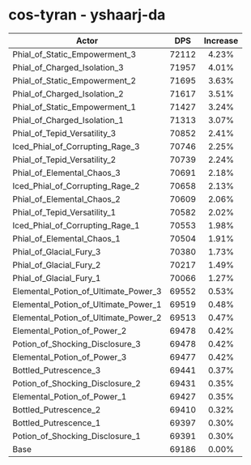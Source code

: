 # cos-tyran - yshaarj-da
| Actor | DPS | Increase |
|---|:---:|:---:|
|Phial_of_Static_Empowerment_3|72112|4.23%|
|Phial_of_Charged_Isolation_3|71957|4.01%|
|Phial_of_Static_Empowerment_2|71695|3.63%|
|Phial_of_Charged_Isolation_2|71617|3.51%|
|Phial_of_Static_Empowerment_1|71427|3.24%|
|Phial_of_Charged_Isolation_1|71313|3.07%|
|Phial_of_Tepid_Versatility_3|70852|2.41%|
|Iced_Phial_of_Corrupting_Rage_3|70746|2.25%|
|Phial_of_Tepid_Versatility_2|70739|2.24%|
|Phial_of_Elemental_Chaos_3|70691|2.18%|
|Iced_Phial_of_Corrupting_Rage_2|70658|2.13%|
|Phial_of_Elemental_Chaos_2|70609|2.06%|
|Phial_of_Tepid_Versatility_1|70582|2.02%|
|Iced_Phial_of_Corrupting_Rage_1|70553|1.98%|
|Phial_of_Elemental_Chaos_1|70504|1.91%|
|Phial_of_Glacial_Fury_3|70380|1.73%|
|Phial_of_Glacial_Fury_2|70217|1.49%|
|Phial_of_Glacial_Fury_1|70066|1.27%|
|Elemental_Potion_of_Ultimate_Power_3|69552|0.53%|
|Elemental_Potion_of_Ultimate_Power_1|69519|0.48%|
|Elemental_Potion_of_Ultimate_Power_2|69513|0.47%|
|Elemental_Potion_of_Power_2|69478|0.42%|
|Potion_of_Shocking_Disclosure_3|69478|0.42%|
|Elemental_Potion_of_Power_3|69477|0.42%|
|Bottled_Putrescence_3|69441|0.37%|
|Potion_of_Shocking_Disclosure_2|69431|0.35%|
|Elemental_Potion_of_Power_1|69427|0.35%|
|Bottled_Putrescence_2|69410|0.32%|
|Bottled_Putrescence_1|69397|0.30%|
|Potion_of_Shocking_Disclosure_1|69391|0.30%|
|Base|69186|0.00%|
